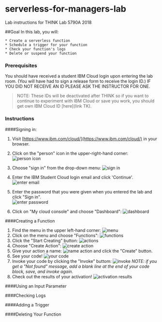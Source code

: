 # serverless-for-managers-lab
Lab instructions for THINK Lab 5790A 2018

##Goal
In this lab, you will:
	
	* Create a serverless function
	* Schedule a trigger for your function
	* Check your function's logs
	* Delete or suspend your function

### Prerequisites

You should have received a student IBM Cloud login upon entering the lab room. (You will have had to sign a release form to receive the login ID.)
	IF YOU DID NOT RECEIVE AN ID PLEASE ASK THE INSTRUCTOR FOR ONE. 
 >NOTE:  These IDs will be deactivated after THINK so if you want to continue to experiment with IBM Cloud or save you work, you should get own IBM Cloud ID [here](link TK).  


### Instructions

####Signing in: 

1. Visit [https://www.ibm.com/cloud/](https://www.ibm.com/cloud/) in your browser.

2. Click on the "person" icon in the upper-right-hand corner:
![person icon](./images/login.png)

3. Choose "sign in" from the drop-down menu: ![sign in](./images/signin.png)

4. Enter the IBM Student Cloud login email and click 'Continue'. ![enter email](./images/email.png)
5. Enter the password that you were given when you entered the lab and click "Sign in".  
![enter password](./images/password.png)
6. Click on "My cloud console" and choose "Dashboard": ![dashboard](./images/dashboard.png)

####Creating a Function

1. Find the menu in the upper left-hand corner: ![menu](./images/menu.png)
2. Click on the menu and choose "Functions": ![functions](./images/functions-menu.png)
3. Click the "Start Creating" button: ![actions](./images/actions.png)
4. Choose "Create Action": ![create action](./images/create-action.png)
5. Give your action a name: ![name action](./images/create-action-name.png) and click the "Create" button.
6. See your code! ![your code](./images/see-your-code.png)
7. Invoke your code by clicking the "Invoke" buttom: ![invoke](./images/invoke.png)
*NOTE: if you get a "Not found" message, add a blank line at the end of your code block, save, and invoke again.*
8. Check out the results of your activation! ![activation results](./images/activation-results.png)

####Using an Input Parameter

####Checking Logs

####Adding a Trigger

####Deleting Your Function







